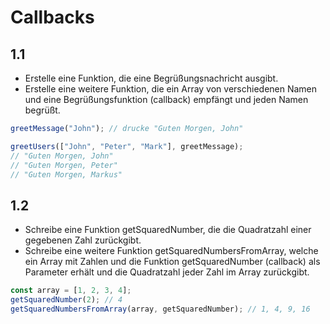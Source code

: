 # Callbacks

## 1.1

-   Erstelle eine Funktion, die eine Begrüßungsnachricht ausgibt.
-   Erstelle eine weitere Funktion, die ein Array von verschiedenen Namen und eine Begrüßungsfunktion (callback) empfängt und jeden Namen begrüßt.

```javascript
greetMessage("John"); // drucke "Guten Morgen, John"

greetUsers(["John", "Peter", "Mark"], greetMessage);
// "Guten Morgen, John"
// "Guten Morgen, Peter"
// "Guten Morgen, Markus"
```

## 1.2

-   Schreibe eine Funktion getSquaredNumber, die die Quadratzahl einer gegebenen Zahl zurückgibt.
-   Schreibe eine weitere Funktion getSquaredNumbersFromArray, welche ein Array mit Zahlen und die Funktion getSquaredNumber (callback) als Parameter erhält und die Quadratzahl jeder Zahl im Array zurückgibt.

```javascript
const array = [1, 2, 3, 4];
getSquaredNumber(2); // 4
getSquaredNumbersFromArray(array, getSquaredNumber); // 1, 4, 9, 16
```
